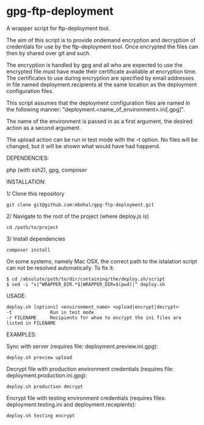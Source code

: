gpg-ftp-deployment
==================

A wrapper script for ftp-deployment tool.

The aim of this script is to provide ondemand encryption and decryption of credentials for use by the ftp-deployment tool. Once encrypted the files can then by shared over git and such.

The encryption is handled by gpg and all who are expected to use the encrypted file must have made their certificate available at encryption time. The certificates to use during encryption are specified by email addresses in file named deployment.recipients at the same location as the deployment configuration files.

This script assumes that the deployment configuration files are named in the following manner: "deployment.<name_of_environment>.ini[.gpg]".

The name of the environment is passed in as a first argument, the desired action as a second argument.

The upload action can be run in test mode with the -t option. No files will be changed, but it will be shown what would have had happend.


DEPENDENCIES:

php (with ssh2), gpg, composer


INSTALLATION:

1/ Clone this repository

    git clone git@github.com:mbohal/gpg-ftp-deployment.git

2/ Navigate to the root of the project (where deploy.js is)

    cd /path/to/project

3/ Install dependencies

    composer install

On some systems, namely Mac OSX, the correct path to the istalation script can not be resolved automatically. To fix it:
```
$ cd /absolute/path/to/dir/containing/the/deploy.sh/script
$ sed -i "s|^WRAPPER_DIR.*$|WRAPPER_DIR=$(pwd)|" deploy.sh
```


USAGE:

    deploy.sh [options] <environment_name> <upload|encrypt|decrypt>
    -t              Run in test mode
    -r FILENAME     Recipients for whom to encrypt the ini files are listed in FILENAME


EXAMPLES:

Sync with server (requires file: deployment.preview.ini.gpg):

    deploy.sh preview upload


Decrypt file with production environment credentials (requires file: deployment.production.ini.gpg):

    deploy.sh production decrypt


Encrypt file with testing environment credentials (requires files: deployment.testing.ini and deployment.recepients):

    deploy.sh testing encrypt
